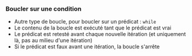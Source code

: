 ### Boucler sur une condition

* Autre type de boucle, pour boucler sur un prédicat : `while`
* Le contenu de la boucle est exécuté tant que le prédicat est vrai
* Le prédicat est retesté avant chaque nouvelle itération (et uniquement là, pas au milieu d'une itération)
* Si le prédicat est faux avant une itération, la boucle s'arrête
